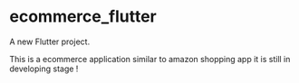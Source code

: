 # ecommerce_flutter

A new Flutter project.

This is a ecommerce application similar to amazon shopping app it is still in developing stage !

